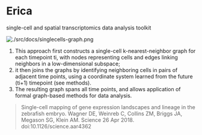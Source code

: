 # Erica
single-cell and spatial transcriptomics data analysis toolkit

![./src/docs/singlecells-graph.png]()

1. This approach first constructs a single-cell k-nearest-neighbor graph for each timepoint ti, with nodes representing cells and edges linking neighbors in a low-dimensional subspace;
2. it then joins the graphs by identifying neighboring cells in pairs of adjacent time points, using a coordinate system learned from the future (ti+1) timepoint (see methods).
3. The resulting graph spans all time points, and allows application of formal graph-based methods for data analysis.

> Single-cell mapping of gene expression landscapes and lineage in the zebrafish embryo. Wagner DE, Weinreb C, Collins ZM, Briggs JA, Megason SG, Klein AM. Science 26 Apr 2018. doi:10.1126/science.aar4362